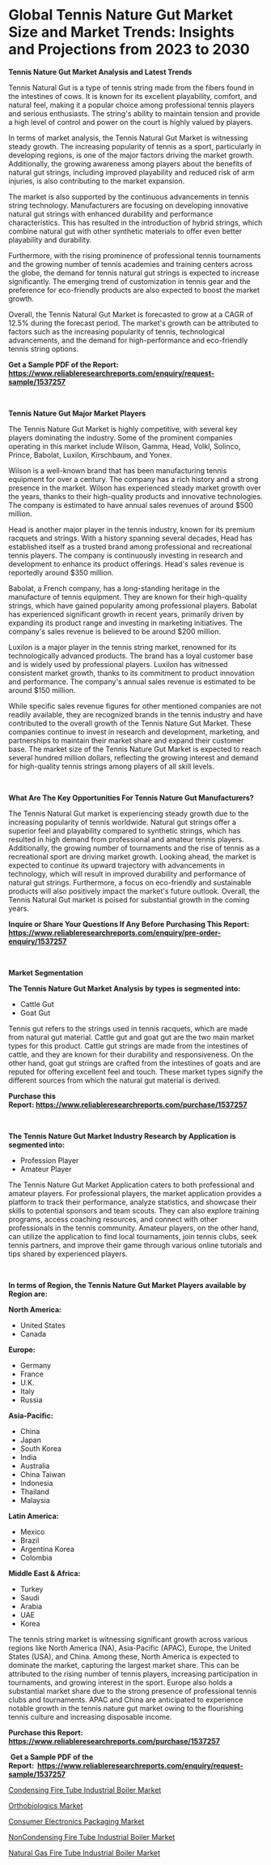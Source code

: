 <p><h1>Global Tennis Nature Gut Market Size and Market Trends: Insights and Projections from 2023 to 2030</h1></p><p><strong>Tennis Nature Gut Market Analysis and Latest Trends</strong></p>
<p><p>Tennis Natural Gut is a type of tennis string made from the fibers found in the intestines of cows. It is known for its excellent playability, comfort, and natural feel, making it a popular choice among professional tennis players and serious enthusiasts. The string's ability to maintain tension and provide a high level of control and power on the court is highly valued by players.</p><p>In terms of market analysis, the Tennis Natural Gut Market is witnessing steady growth. The increasing popularity of tennis as a sport, particularly in developing regions, is one of the major factors driving the market growth. Additionally, the growing awareness among players about the benefits of natural gut strings, including improved playability and reduced risk of arm injuries, is also contributing to the market expansion.</p><p>The market is also supported by the continuous advancements in tennis string technology. Manufacturers are focusing on developing innovative natural gut strings with enhanced durability and performance characteristics. This has resulted in the introduction of hybrid strings, which combine natural gut with other synthetic materials to offer even better playability and durability.</p><p>Furthermore, with the rising prominence of professional tennis tournaments and the growing number of tennis academies and training centers across the globe, the demand for tennis natural gut strings is expected to increase significantly. The emerging trend of customization in tennis gear and the preference for eco-friendly products are also expected to boost the market growth.</p><p>Overall, the Tennis Natural Gut Market is forecasted to grow at a CAGR of 12.5% during the forecast period. The market's growth can be attributed to factors such as the increasing popularity of tennis, technological advancements, and the demand for high-performance and eco-friendly tennis string options.</p></p>
<p><strong>Get a Sample PDF of the Report:&nbsp; <a href="https://www.reliableresearchreports.com/enquiry/request-sample/1537257">https://www.reliableresearchreports.com/enquiry/request-sample/1537257</a></strong></p>
<p>&nbsp;</p>
<p><strong>Tennis Nature Gut Major Market Players</strong></p>
<p><p>The Tennis Nature Gut Market is highly competitive, with several key players dominating the industry. Some of the prominent companies operating in this market include Wilson, Gamma, Head, Volkl, Solinco, Prince, Babolat, Luxilon, Kirschbaum, and Yonex. </p><p>Wilson is a well-known brand that has been manufacturing tennis equipment for over a century. The company has a rich history and a strong presence in the market. Wilson has experienced steady market growth over the years, thanks to their high-quality products and innovative technologies. The company is estimated to have annual sales revenues of around $500 million.</p><p>Head is another major player in the tennis industry, known for its premium racquets and strings. With a history spanning several decades, Head has established itself as a trusted brand among professional and recreational tennis players. The company is continuously investing in research and development to enhance its product offerings. Head's sales revenue is reportedly around $350 million.</p><p>Babolat, a French company, has a long-standing heritage in the manufacture of tennis equipment. They are known for their high-quality strings, which have gained popularity among professional players. Babolat has experienced significant growth in recent years, primarily driven by expanding its product range and investing in marketing initiatives. The company's sales revenue is believed to be around $200 million.</p><p>Luxilon is a major player in the tennis string market, renowned for its technologically advanced products. The brand has a loyal customer base and is widely used by professional players. Luxilon has witnessed consistent market growth, thanks to its commitment to product innovation and performance. The company's annual sales revenue is estimated to be around $150 million.</p><p>While specific sales revenue figures for other mentioned companies are not readily available, they are recognized brands in the tennis industry and have contributed to the overall growth of the Tennis Nature Gut Market. These companies continue to invest in research and development, marketing, and partnerships to maintain their market share and expand their customer base. The market size of the Tennis Nature Gut Market is expected to reach several hundred million dollars, reflecting the growing interest and demand for high-quality tennis strings among players of all skill levels.</p></p>
<p>&nbsp;</p>
<p><strong>What Are The Key Opportunities For Tennis Nature Gut Manufacturers?</strong></p>
<p><p>The Tennis Natural Gut market is experiencing steady growth due to the increasing popularity of tennis worldwide. Natural gut strings offer a superior feel and playability compared to synthetic strings, which has resulted in high demand from professional and amateur tennis players. Additionally, the growing number of tournaments and the rise of tennis as a recreational sport are driving market growth. Looking ahead, the market is expected to continue its upward trajectory with advancements in technology, which will result in improved durability and performance of natural gut strings. Furthermore, a focus on eco-friendly and sustainable products will also positively impact the market's future outlook. Overall, the Tennis Natural Gut market is poised for substantial growth in the coming years.</p></p>
<p><strong>Inquire or Share Your Questions If Any Before Purchasing This Report: <a href="https://www.reliableresearchreports.com/enquiry/pre-order-enquiry/1537257">https://www.reliableresearchreports.com/enquiry/pre-order-enquiry/1537257</a></strong></p>
<p>&nbsp;</p>
<p><strong>Market Segmentation</strong></p>
<p><strong>The Tennis Nature Gut Market Analysis by types is segmented into:</strong></p>
<p><ul><li>Cattle Gut</li><li>Goat Gut</li></ul></p>
<p><p>Tennis gut refers to the strings used in tennis racquets, which are made from natural gut material. Cattle gut and goat gut are the two main market types for this product. Cattle gut strings are made from the intestines of cattle, and they are known for their durability and responsiveness. On the other hand, goat gut strings are crafted from the intestines of goats and are reputed for offering excellent feel and touch. These market types signify the different sources from which the natural gut material is derived.</p></p>
<p><strong>Purchase this Report:&nbsp;<a href="https://www.reliableresearchreports.com/purchase/1537257">https://www.reliableresearchreports.com/purchase/1537257</a></strong></p>
<p>&nbsp;</p>
<p><strong>The Tennis Nature Gut Market Industry Research by Application is segmented into:</strong></p>
<p><ul><li>Profession Player</li><li>Amateur Player</li></ul></p>
<p><p>The Tennis Nature Gut Market Application caters to both professional and amateur players. For professional players, the market application provides a platform to track their performance, analyze statistics, and showcase their skills to potential sponsors and team scouts. They can also explore training programs, access coaching resources, and connect with other professionals in the tennis community. Amateur players, on the other hand, can utilize the application to find local tournaments, join tennis clubs, seek tennis partners, and improve their game through various online tutorials and tips shared by experienced players.</p></p>
<p>&nbsp;</p>
<p><strong>In terms of Region, the Tennis Nature Gut Market Players available by Region are:</strong></p>
<p>
    <p> <strong> North America: </strong>
        <ul>
            <li>United States</li>
            <li>Canada</li>
        </ul>
        </p> 
    <p> <strong> Europe: </strong>
        <ul>
            <li>Germany</li>
            <li>France</li>
            <li>U.K.</li>
            <li>Italy</li>
            <li>Russia</li>
        </ul>
        </p> 
    <p> <strong> Asia-Pacific: </strong>
        <ul>
            <li>China</li>
            <li>Japan</li>
            <li>South Korea</li>
            <li>India</li>
            <li>Australia</li>
            <li>China Taiwan</li>
            <li>Indonesia</li>
            <li>Thailand</li>
            <li>Malaysia</li>
        </ul>
        </p> 
    <p> <strong> Latin America: </strong>
        <ul>
            <li>Mexico</li>
            <li>Brazil</li>
            <li>Argentina Korea</li>
            <li>Colombia</li>
        </ul>
        </p> 
    <p> <strong> Middle East & Africa: </strong>
        <ul>
            <li>Turkey</li>
            <li>Saudi</li>
            <li>Arabia</li>
            <li>UAE</li>
            <li>Korea</li>
        </ul>
    </p>
    </p>
<p><p>The tennis string market is witnessing significant growth across various regions like North America (NA), Asia-Pacific (APAC), Europe, the United States (USA), and China. Among these, North America is expected to dominate the market, capturing the largest market share. This can be attributed to the rising number of tennis players, increasing participation in tournaments, and growing interest in the sport. Europe also holds a substantial market share due to the strong presence of professional tennis clubs and tournaments. APAC and China are anticipated to experience notable growth in the tennis nature gut market owing to the flourishing tennis culture and increasing disposable income.</p></p>
<p><strong>Purchase this Report: <a href="https://www.reliableresearchreports.com/purchase/1537257">https://www.reliableresearchreports.com/purchase/1537257</a></strong></p>
<p>&nbsp;<strong>Get a Sample PDF of the Report:&nbsp;&nbsp;<a href="https://www.reliableresearchreports.com/enquiry/request-sample/1537257">https://www.reliableresearchreports.com/enquiry/request-sample/1537257</a></strong></p>
<p><strong></strong></p>
<p><p><a href="https://www.linkedin.com/pulse/condensing-fire-tube-industrial-boiler-market-challenges/">Condensing Fire Tube Industrial Boiler Market</a></p><p><a href="https://medium.com/@royallittel2023/decoding-orthobiologics-market-metrics-market-share-trends-and-growth-patterns-97a57dfdcf86">Orthobiologics Market</a></p><p><a href="https://medium.com/@s40138378/consumer-electronics-packaging-market-size-growth-forecast-2023-2030-0322508d0b5e">Consumer Electronics Packaging Market</a></p><p><a href="https://www.linkedin.com/pulse/noncondensing-fire-tube-industrial-boiler-market-size-2023/">NonCondensing Fire Tube Industrial Boiler Market</a></p><p><a href="https://www.linkedin.com/pulse/natural-gas-fire-tube-industrial-boiler-market-insights/">Natural Gas Fire Tube Industrial Boiler Market</a></p></p>